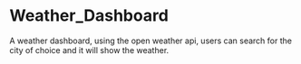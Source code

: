 # Weather_Dashboard
A weather dashboard, using the open weather api, users can search for the city of choice and it will show the weather. 
